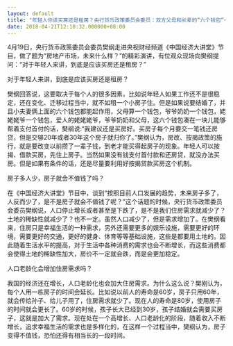 ```yaml
---
layout: default
title: "年轻人你该买房还是租房？央行货币政策委员会委员：双方父母和长辈的“六个钱包”一起凑首付"
date: 2018-04-21T12:10:32.000000+08:00
---
```


4月19日，央行货币政策委员会委员樊纲走进央视财经频道《中国经济大讲堂》节目，做了题为“房地产市场，未来什么样？”的精彩演讲，有位观众现场向樊纲提问：“对于年轻人来讲，到底是应该买房还是租房？” 

对于年轻人来讲，到底是应该买房还是租房？ 

樊纲回答说，这要取决于每个人的很多因素，比如说年轻人如果工作还不是很稳定，还在变化、迁移过程当中，就不如租一个小房子住。但是如果说要结婚了，并且小夫妻俩上面的六个钱包都能起作用，父母算一个钱包，爷爷奶奶一个钱包，姥姥姥爷一个钱包，爱人的姥姥姥爷，爷爷奶奶和父母，这六个钱包凑在一块儿能够帮着支付首付的话，樊纲说:“我建议还是买房好。买房子每个月要交一笔钱还房贷，但是交够20年或者30年这个房子就归你了。”樊纲认为，房改、按揭政策的施行，就是要改变以前攒了一辈子钱，到老才能买得起房子的现象。年轻人可以按揭、借款买房，先住上房子。当然如果没有钱支付首付款和还房贷，就没办法买房。但是如果有条件的话，还是尽量要利用好按揭贷款买房这个机制。

房子多人少，房子就会不值钱了吗？ 

在《中国经济大讲堂》节目中，谈到“按照目前人口发展的趋势，未来房子多了，人反而少了，是不是房子就会不值钱了呢？”这个话题的时候，央行货币政策委员会委员樊纲说，人口停止增长或者甚至是下跌了，是不是我们住房需求就减少了？土地的稀缺性就减少了？也不一定。虽然人口减少了，但是需求增加了。在樊纲看来，住房只是幸福生活的一种需求，另外还需要更多的娱乐设施，需要更好的环境，需要更好的交通，更好的健身、体育等等基础设施，这些是都要用土地的。因此随着生活水平的提高，对于生活中各种消费的需求也会不断增长，而这些消费都会使得土地的稀缺性加大，房价不一定就会跌，而是会更加稳定。

人口老龄化会增加住房需求吗？ 

我国的经济还在增长，人口老龄化也会加大住房需求。为什么这么说？樊刚认为，每个人用一栋房子的时间会延长。比如说以前人的寿命是60岁，房子只用60年，就会传给孙子、给儿子用了，住房需求就少了。现在人的寿命是80岁，使用房子的时间就会更长了。60岁的时候，孩子长大已经到30岁，孩子结婚就会需要买房子，这就是加大了需求。现在处在一个高增长、人口老龄化的阶段，随着收入不断增长，追求幸福生活的需求也是多样化的，在这样一个过程当中，樊纲认为，房子变得不值钱，恐怕还得有相当长的一段时间。 


